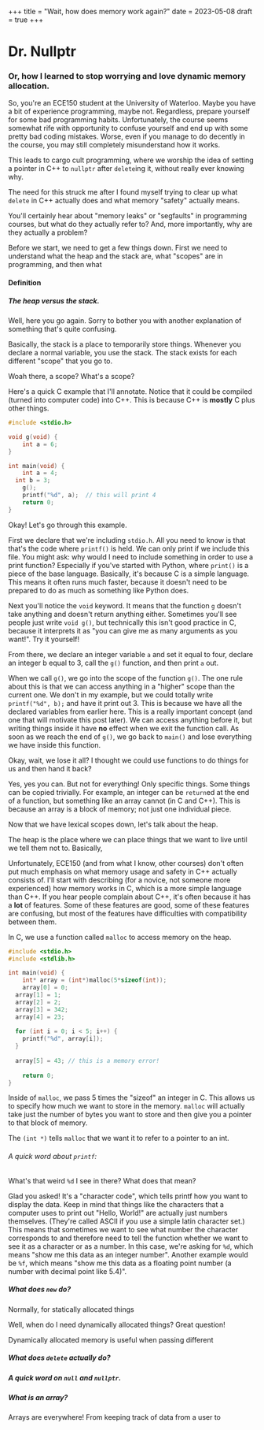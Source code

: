 +++
title = "Wait, how does memory work again?"
date = 2023-05-08
draft = true
+++

# Dr. Nullptr

### Or, how I learned to stop worrying and love dynamic memory allocation.

So, you're an ECE150 student at the University of Waterloo. Maybe you have a bit of experience programming, maybe not. Regardless, prepare yourself for some bad programming habits. Unfortunately, the course seems somewhat rife with opportunity to confuse yourself and end up with some pretty bad coding mistakes. Worse, even if you manage to do decently in the course, you may still completely misunderstand how it works.

This leads to cargo cult programming, where we worship the idea of setting a pointer in C++ to `nullptr` after `delete`ing it, without really ever knowing why.

The need for this struck me after I found myself trying to clear up what `delete` in C++ actually does and what memory "safety" actually means.

You'll certainly hear about "memory leaks" or "segfaults" in programming courses, but what do they actually refer to? And, more importantly, why are they actually a problem?

Before we start, we need to get a few things down. First we need to understand what the heap and the stack are, what "scopes" are in programming, and then what

#### Definition

##### The heap versus the stack.

Well, here you go again. Sorry to bother you with another explanation of something that's quite confusing.

Basically, the stack is a place to temporarily store things. Whenever you declare a normal variable, you use the stack. The stack exists for each different "scope" that you go to.

Woah there, a scope? What's a scope?

Here's a quick C example that I'll annotate. Notice that it could be compiled (turned into computer code) into C++. This is because C++ is **mostly** C plus other things.

```c
#include <stdio.h>

void g(void) {
	int a = 6;
}

int main(void) {
	int a = 4;
  int b = 3;
	g();
	printf("%d", a);  // this will print 4
	return 0;
}
```

Okay! Let's go through this example.

First we declare that we're including `stdio.h`. All you need to know is that that's the code where `printf()` is held. We can only print if we include this file. You might ask: why would I need to include something in order to use a print function?  Especially if you've started with Python, where `print()` is a piece of the base language. Basically, it's because C is a simple language. This means it often runs much faster, because it doesn't need to be prepared to do as much as something like Python does.

Next you'll notice the `void` keyword. It means that the function `g` doesn't take anything and doesn't return anything either. Sometimes you'll see people just write `void g()`, but technically this isn't good practice in C, because it interprets it as "you can give me as many arguments as you want!". Try it yourself!

From there, we declare an integer variable `a` and set it equal to four, declare an integer b equal to 3, call the `g()` function, and then print `a` out.

When we call `g()`, we go into the scope of the function `g()`. The one rule about this is that we can access anything in a "higher" scope than the current one. We don't in my example, but we could totally write `printf("%d", b);` and have it print out 3. This is because we have all the declared variables from earlier here. This is a really important concept (and one that will motivate this post later). We can access anything before it, but writing things inside it have **no** effect when we exit the function call. As soon as we reach the end of `g()`, we go back to `main()` and lose everything we have inside this function.

Okay, wait, we lose it all? I thought we could use functions to do things for us and then hand it back?

Yes, yes you can. But not for everything! Only specific things. Some things can be copied trivially. For example, an integer can be `return`ed at the end of a function, but something like an array cannot (in C and C++). This is because an array is a block of memory; not just one individual piece.

Now that we have lexical scopes down, let's talk about the heap.

The heap is the place where we can place things that we want to live until we tell them not to. Basically,

Unfortunately, ECE150 (and from what I know, other courses) don't often put much emphasis on what memory usage and safety in C++ actually consists of. I'll start with describing (for a novice, not someone more experienced) how memory works in C, which is a more simple language than C++. If you hear people complain about C++, it's often because it has a **lot** of features. Some of these features are good, some of these features are confusing, but most of the features have difficulties with compatibility between them.

In C, we use a function called `malloc` to access memory on the heap.

```c
#include <stdio.h>
#include <stdlib.h>

int main(void) {
	int* array = (int*)malloc(5*sizeof(int));
	array[0] = 0;
  array[1] = 1;
  array[2] = 2;
  array[3] = 342;
  array[4] = 23;
  
  for (int i = 0; i < 5; i++) {
    printf("%d", array[i]);
  }
  
  array[5] = 43; // this is a memory error!
  
	return 0;
}
```

Inside of `malloc`, we pass 5 times the "sizeof" an integer in C. This allows us to specify how much we want to store in the memory. `malloc` will actually take just the number of bytes you want to store and then give you a pointer to that block of memory.

The `(int *)` tells `malloc` that we want it to refer to a pointer to an int.

###### A quick word about `printf`:

What's that weird `%d` I see in there? What does that mean?

Glad you asked! It's a "character code", which tells printf how you want to display the data. Keep in mind that things like the characters that a computer uses to print out "Hello, World!" are actually just numbers themselves. (They're called ASCII if you use a simple latin character set.) This means that sometimes we want to see what number the character corresponds to and therefore need to tell the function whether we want to see it as a character or as a number. In this case, we're asking for `%d`, which means "show me this data as an integer number". Another example would be `%f`, which means "show me this data as a floating point number (a number with decimal point like 5.4)".

##### What does `new` do?

Normally, for statically allocated things

Well, when do I need dynamically allocated things? Great question!

Dynamically allocated memory is useful when passing different

##### What does `delete` actually do?

##### A quick word on `null` and `nullptr`.

##### What is an array?

Arrays are everywhere! From keeping track of data from a user to
